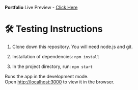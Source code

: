 **Portfolio**
Live Preview - [Click Here](https://achen725.github.io/)


# 🛠 Testing Instructions

1. Clone down this repository. You will need node.js and git.

2. Installation of dependencies: `npm install`

3. In the project directory, run: `npm start`

Runs the app in the development mode.\
Open [http://localhost:3000](http://localhost:3000) to view it in the browser.

